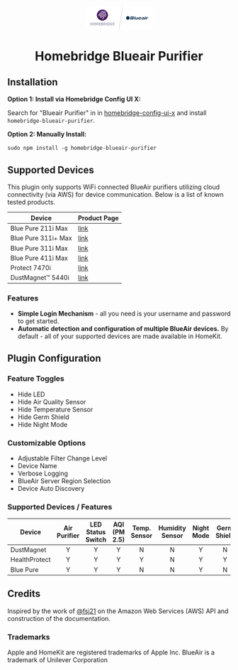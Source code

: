 <p align="center">

<img src="./branding/Homebridge_x_Blueair.svg" width="150">

</p>

<span align="center">

# Homebridge Blueair Purifier

</span>

## Installation

**Option 1: Install via Homebridge Config UI X:**

Search for "Blueair Purifier" in in [homebridge-config-ui-x](https://github.com/oznu/homebridge-config-ui-x) and install `homebridge-blueair-purifier`.

**Option 2: Manually Install:**

```text
sudo npm install -g homebridge-blueair-purifier
```

## Supported Devices

This plugin only supports WiFi connected BlueAir purifiers utilizing cloud connectivity (via AWS) for device communication.  Below is a list of known tested products.

| Device | Product Page |
|----------------|------------|
| Blue Pure 211i Max | [link](https://www.blueair.com/us/air-purifiers/blue-pure-211i-max/3541.html?cgid=air-purifiers) |
| Blue Pure 311i+ Max | [link](https://www.blueair.com/us/air-purifiers/blue-pure-311i-plus-max/3540.html?cgid=air-purifiers) |
| Blue Pure 311i Max | [link](https://www.blueair.com/us/air-purifiers/blue-pure-311i-max/3539.html?cgid=air-purifiers) |
| Blue Pure 411i Max | [link](https://www.blueair.com/us/air-purifiers/blue-pure-411i-max/3538.html?cgid=air-purifiers) |
| Protect 7470i | [link](https://www.blueair.com/us/air-purifiers/2954.html?cgid=air-purifiers) |
| DustMagnet™ 5440i | [link](https://www.blueair.com/us/air-purifiers/dustmagnet-5440i/2420.html?cgid=air-purifiers) |

### Features

- **Simple Login Mechanism** - all you need is your username and password to get started.
- **Automatic detection and configuration of multiple BlueAir devices.** By default - all of your supported devices are made available in HomeKit.

## Plugin Configuration

### Feature Toggles
* Hide LED
* Hide Air Quality Sensor
* Hide Temperature Sensor
* Hide Germ Shield
* Hide Night Mode

### Customizable Options
* Adjustable Filter Change Level
* Device Name
* Verbose Logging
* BlueAir Server Region Selection
* Device Auto Discovery

### Supported Devices / Features
| Device                                                   | Air Purifier | LED Status Switch | AQI (PM 2.5) | Temp. Sensor | Humidity Sensor | Night Mode | Germ Shield |
|----------------------------------------------------------|:------------:|:-----------------:|:------------:|:------------:|:---------------:|:----------:|:-----------:|
| DustMagnet                                               |      Y       |         Y         |      Y       |      N       |        N        |     Y      |      N      |
| HealthProtect                                            |      Y       |         Y         |      Y       |      Y       |        N        |     Y      |      Y      |
| Blue Pure                                                |      Y       |         Y         |      Y       |      N       |        N        |     Y      |      N      |

## Credits
Inspired by the work of [@fsj21](https://github.com/fjs21) on the Amazon Web Services (AWS) API and construction of the documentation.

### Trademarks

Apple and HomeKit are registered trademarks of Apple Inc.
BlueAir is a trademark of Unilever Corporation

